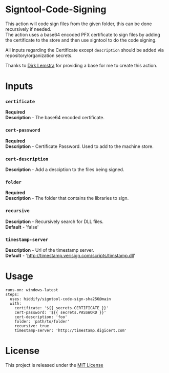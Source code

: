 

# Signtool-Code-Signing
<!-- [![build-test](https://github.com/GabrielAcostaEngler/signtool-code-sign/actions/workflows/test.yml/badge.svg)](https://github.com/GabrielAcostaEngler/signtool-code-sign/actions/workflows/test.yml) -->


This action will code sign files from the given folder, this can be done recursively if needed.  
The action uses a base64 encoded PFX certificate to sign files by adding the certificate to the store and then use signtool to do the code signing.  


All inputs regarding the Certificate except `description` should be added via repository/organization secrets.

Thanks to [Dirk Lemstra](https://github.com/dlemstra/code-sign-action) for providing a base for me to create this action.

# Inputs

### `certificate`
**Required**  
**Description** - The base64 encoded certificate.  

### `cert-password`
**Required**  
**Description** - Certificate Password. Used to add to the machine store.  


### `cert-description`
**Description** - Add a desciption to the files being signed.  

### `folder`
**Required**  
**Description** - The folder that contains the libraries to sign.  

### `recursive`
**Description** - Recursively search for DLL files.  
**Default** - 'false'  

### `timestamp-server`
**Description** - Url of the timestamp server.  
**Default** - 'http://timestamp.verisign.com/scripts/timstamp.dll'  

# Usage

```
runs-on: windows-latest
steps:
  uses: hiddify/signtool-code-sign-sha256@main
  with:
    certificate: '${{ secrets.CERTIFICATE }}'
    cert-password: '${{ secrets.PASSWORD }}'
    cert-description: 'foo'
    folder: 'path/to/folder'
    recursive: true
    timestamp-server: 'http://timestamp.digicert.com'
```
# License

This project is released under the [MIT License](LICENSE)
